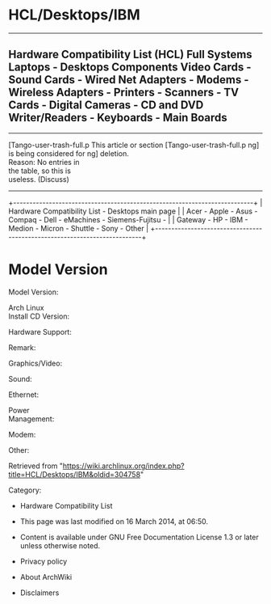 HCL/Desktops/IBM
================

  --------------------------------------------------------------------------------------------------------------------------------------------------------------------------------------
  Hardware Compatibility List (HCL)
  Full Systems
  Laptops - Desktops
  Components
  Video Cards - Sound Cards - Wired Net Adapters - Modems - Wireless Adapters - Printers - Scanners - TV Cards - Digital Cameras - CD and DVD Writer/Readers - Keyboards - Main Boards
  --------------------------------------------------------------------------------------------------------------------------------------------------------------------------------------

  ------------------------ ------------------------ ------------------------
  [Tango-user-trash-full.p This article or section  [Tango-user-trash-full.p
  ng]                      is being considered for  ng]
                           deletion.                
                           Reason: No entries in    
                           the table, so this is    
                           useless. (Discuss)       
  ------------------------ ------------------------ ------------------------

+--------------------------------------------------------------------------+
| Hardware Compatibility List - Desktops main page                         |
| Acer - Apple - Asus - Compaq - Dell - eMachines - Siemens-Fujitsu -      |
| Gateway - HP - IBM - Medion - Micron - Shuttle - Sony - Other            |
+--------------------------------------------------------------------------+

Model Version
=============

  
  
  
  
  

Model Version:

Arch Linux  
Install CD Version:  

Hardware Support:

Remark:

Graphics/Video:

Sound:

Ethernet:

Power  
Management:  

Modem:

Other:

Retrieved from
"https://wiki.archlinux.org/index.php?title=HCL/Desktops/IBM&oldid=304758"

Category:

-   Hardware Compatibility List

-   This page was last modified on 16 March 2014, at 06:50.
-   Content is available under GNU Free Documentation License 1.3 or
    later unless otherwise noted.
-   Privacy policy
-   About ArchWiki
-   Disclaimers
